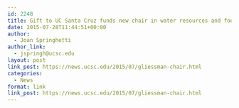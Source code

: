 ```yaml
---
id: 2248
title: Gift to UC Santa Cruz funds new chair in water resources and food sustainability
date: 2015-07-28T11:44:51+00:00
author:
  - Joan Springhetti
author_link:
  - jspringh@ucsc.edu
layout: post
link_post: https://news.ucsc.edu/2015/07/gliessman-chair.html
categories:
  - News
format: link
link_post: https://news.ucsc.edu/2015/07/gliessman-chair.html
---
```

